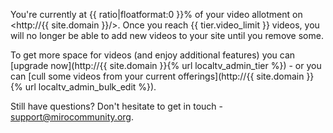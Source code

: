 You're currently at {{ ratio|floatformat:0 }}% of your video allotment on <http://{{ site.domain }}/>. Once you reach {{ tier.video_limit }} videos, you will no longer be able to add new videos to your site until you remove some.

To get more space for videos (and enjoy additional features) you can [upgrade now](http://{{ site.domain }}{% url localtv_admin_tier %}) - or you can [cull some videos from your current offerings](http://{{ site.domain }}{% url localtv_admin_bulk_edit %}).

Still have questions? Don't hesitate to get in touch - <support@mirocommunity.org>.